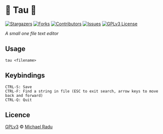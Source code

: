 #  📝 Tau 📝

[![Stargazers][stars-shield]][stars-url]
[![Forks][forks-shield]][forks-url]
[![Contributors][contributors-shield]][contributors-url]
[![Issues][issues-shield]][issues-url]
[![GPLv3 License][license-shield]][license-url]

*A small one file text editor*

## Usage

```
tau <filename>
```

## Keybindings

```
CTRL-S: Save
CTRL-F: Find a string in file (ESC to exit search, arrow keys to move back and forward)
CTRL-Q: Quit
```

## Licence

[GPLv3](michaelradu/gnu-millionaire/LICENSE) © [Michael Radu](https://www.mihairadu.cf)



<!-- MARKDOWN LINKS & IMAGES -->
<!-- https://www.markdownguide.org/basic-syntax/#reference-style-links -->
[contributors-shield]: https://img.shields.io/github/contributors/michaelradu/tau.svg?style=social
[contributors-url]: https://github.com/michaelradu/tau/graphs/contributors
[forks-shield]: https://img.shields.io/github/forks/michaelradu/tau.svg?style=social
[forks-url]: https://github.com/michaelradu/tau/network/members
[stars-shield]: https://img.shields.io/github/stars/michaelradu/tau.svg?style=social
[stars-url]: https://github.com/michaelradu/tau/stargazers
[issues-shield]: https://img.shields.io/github/issues/michaelradu/tau.svg?style=social
[issues-url]: https://github.com/michaelradu/tau/issues
[license-shield]: https://img.shields.io/github/license/michaelradu/tau.svg?style=social
[license-url]: https://github.com/michaelradu/tau/blob/master/LICENSE
